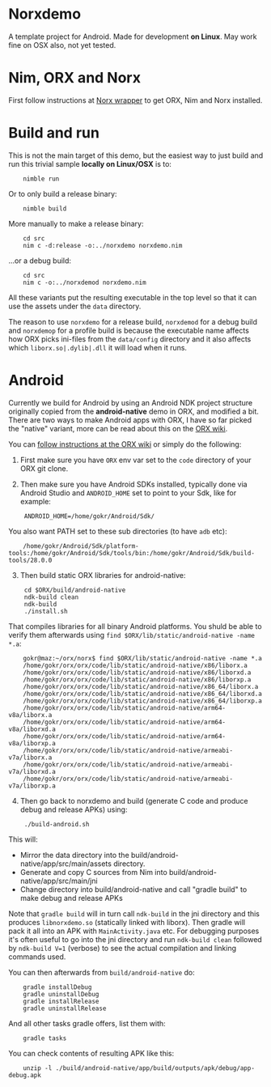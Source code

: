 # Norxdemo
A template project for Android. Made for development **on Linux**. May work fine on OSX also, not yet tested.

# Nim, ORX and Norx
First follow instructions at [Norx wrapper](https://github.com/gokr/norx) to get ORX, Nim and Norx installed.

# Build and run
This is not the main target of this demo, but the easiest way to just build and run this trivial sample **locally on Linux/OSX** is to:

        nimble run

Or to only build a release binary:

        nimble build

More manually to make a release binary:

        cd src
        nim c -d:release -o:../norxdemo norxdemo.nim

...or a debug build:

        cd src
        nim c -o:../norxdemod norxdemo.nim

All these variants put the resulting executable in the top level so that it can use the assets under the `data` directory.

The reason to use `norxdemo` for a release build, `norxdemod` for a debug build and `norxdemop` for a profile build is because the executable name affects
how ORX picks ini-files from the `data/config` directory and it also affects which `liborx.so|.dylib|.dll` it will load when it runs.

# Android
Currently we build for Android by using an Android NDK project structure originally copied from the **android-native** demo in ORX, and modified a bit. There are two ways to make Android apps with ORX, I have so far picked the "native" variant, more can be read about this on the [ORX wiki](https://wiki.orx-project.org/en/tutorials/which_android).

You can [follow instructions at the ORX wiki](https://wiki.orx-project.org/getting_android_tools_and_orx) or simply do the following:

1. First make sure you have `ORX` env var set to the `code` directory of your ORX git clone.
2. Then make sure you have Android SDKs installed, typically done via Android Studio and `ANDROID_HOME` set to point to your Sdk, like for example:

        ANDROID_HOME=/home/gokr/Android/Sdk/

You also want PATH set to these sub directories (to have `adb` etc):

        /home/gokr/Android/Sdk/platform-tools:/home/gokr/Android/Sdk/tools/bin:/home/gokr/Android/Sdk/build-tools/28.0.0

3. Then build static ORX libraries for android-native:

        cd $ORX/build/android-native
        ndk-build clean
        ndk-build
        ./install.sh

That compiles libraries for all binary Android platforms. You shuld be able to verify them afterwards using `find $ORX/lib/static/android-native -name *.a`:

        gokr@maz:~/orx/norx$ find $ORX/lib/static/android-native -name *.a
        /home/gokr/orx/orx/code/lib/static/android-native/x86/liborx.a
        /home/gokr/orx/orx/code/lib/static/android-native/x86/liborxd.a
        /home/gokr/orx/orx/code/lib/static/android-native/x86/liborxp.a
        /home/gokr/orx/orx/code/lib/static/android-native/x86_64/liborx.a
        /home/gokr/orx/orx/code/lib/static/android-native/x86_64/liborxd.a
        /home/gokr/orx/orx/code/lib/static/android-native/x86_64/liborxp.a
        /home/gokr/orx/orx/code/lib/static/android-native/arm64-v8a/liborx.a
        /home/gokr/orx/orx/code/lib/static/android-native/arm64-v8a/liborxd.a
        /home/gokr/orx/orx/code/lib/static/android-native/arm64-v8a/liborxp.a
        /home/gokr/orx/orx/code/lib/static/android-native/armeabi-v7a/liborx.a
        /home/gokr/orx/orx/code/lib/static/android-native/armeabi-v7a/liborxd.a
        /home/gokr/orx/orx/code/lib/static/android-native/armeabi-v7a/liborxp.a

4. Then go back to norxdemo and build (generate C code and produce debug and release APKs) using:

        ./build-android.sh

This will:

* Mirror the data directory into the build/android-native/app/src/main/assets directory.
* Generate and copy C sources from Nim into build/android-native/app/src/main/jni
* Change directory into build/android-native and call "gradle build" to make debug and release APKs

Note that `gradle build` will in turn call `ndk-build` in the jni directory and this produces `libnorxdemo.so` (statically linked with liborx). Then gradle will pack it all into an APK with `MainActivity.java` etc. For debugging purposes it's often useful to go into the jni directory and run `ndk-build clean` followed by `ndk-build V=1` (verbose) to see the actual compilation and linking commands used.

You can then afterwards from `build/android-native` do:

        gradle installDebug
        gradle uninstallDebug
        gradle installRelease
        gradle uninstallRelease

And all other tasks gradle offers, list them with:

        gradle tasks

You can check contents of resulting APK like this:

        unzip -l ./build/android-native/app/build/outputs/apk/debug/app-debug.apk
